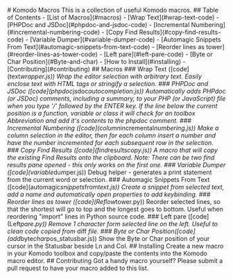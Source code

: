  #   K o m o d o   M a c r o s  
  
 T h i s   i s   a   c o l l e c t i o n   o f   u s e f u l   K o m o d o   m a c r o s .  
  
 # #   T a b l e   o f   C o n t e n t s  
  
 -   [ L i s t   o f   M a c r o s ] ( # m a c r o s )  
         -   [ W r a p   T e x t ] ( # w r a p - t e x t - c o d e )  
         -   [ P H P D o c   a n d   J S D o c ] ( # p h p d o c - a n d - j s d o c - c o d e )  
         -   [ I n c r e m e n t a l   N u m b e r i n g ] ( # i n c r e m e n t a l - n u m b e r i n g - c o d e )  
         -   [ C o p y   F i n d   R e s u l t s ] ( # c o p y - f i n d - r e s u l t s - c o d e )  
         -   [ V a r i a b l e   D u m p e r ] ( # v a r i a b l e - d u m p e r - c o d e )  
         -   [ A u t o m a g i c   S n i p p e t s   F r o m   T e x t ] ( # a u t o m a g i c - s n i p p e t s - f r o m - t e x t - c o d e )  
         -   [ R e o r d e r   l i n e s   a s   t o w e r ] ( # r e o r d e r - l i n e s - a s - t o w e r - c o d e )  
         -   [ L e f t   p a r e ] ( # l e f t - p a r e - c o d e )  
         -   [ B y t e   o r   C h a r   P o s i t i o n ] ( # B y t e - a n d - c h a r )  
 -   [ H o w   t o   I n s t a l l ] ( # i n s t a l l i n g )  
 -   [ C o n t r i b u t i n g ] ( # c o n t r i b u t i n g )  
  
  
 # #   M a c r o s  
  
 # # #   W r a p   T e x t   ( [ c o d e ] ( t e x t _ w r a p p e r . j s ) )  
  
 W r a p   t h e   e d i t o r   s e l e c t i o n   w i t h   a r b i t r a r y   t e x t .   E a s i l y   e n c l o s e   t e x t   w i t h   H T M L  
 t a g s   o r   s t r i n g i f y   a   s e l e c t i o n .  
  
 # # #   P H P D o c   a n d   J S D o c   ( [ c o d e ] ( p h p d o c _ j s d o c _ a u t o c o m p l e t i o n . j s ) )  
  
 A u t o m a t i c a l l y   a d d s   P H P d o c   ( o r   J S D o c )   c o m m e n t s ,   i n c l u d i n g   a   s u m m a r y ,   t o   y o u r   P H P  
 ( o r   J a v a S c r i p t )   f i l e   w h e n   y o u   t y p e   ' / * * '   f o l l o w e d   b y   t h e   E N T E R   k e y .  
  
 I f   t h e   l i n e   b e l o w   t h e   c u r r e n t   p o s i t i o n   i s   a   f u n c t i o n ,   v a r i a b l e   o r   c l a s s   i t   w i l l  
 c h e c k   f o r   a n   t o o l b o x   A b b r e v i a t i o n   a n d   a d d   i t ' s   c o n t e n t s   t o   t h e   p h p d o c   c o m m e n t .  
  
 # # #   I n c r e m e n t a l   N u m b e r i n g   ( [ c o d e ] ( c o l u m n _ i n c r e m e n t a l _ n u m b e r i n g . j s ) )  
  
 M a k e   a   c o l u m n   s e l e c t i o n   i n   t h e   e d i t o r ,   t h e n   f o r   e a c h   c o l u m n   i n s e r t   a   n u m b e r   a n d  
 h a v e   t h e   n u m b e r   i n c r e m e n t e d   f o r   e a c h   s u b s e q u e n t   r o w   i n   t h e   s e l e c t i o n .  
  
 # # #   C o p y   F i n d   R e s u l t s   ( [ c o d e ] ( f i n d _ r e s u l t s _ c o p y . j s ) )  
  
 A   m a c r o   t h a t   w i l l   c o p y   t h e   e x i s t i n g   F i n d   R e s u l t s   o n t o   t h e   c l i p b o a r d .   N o t e :  
 T h e r e   c a n   b e   t w o   f i n d   r e s u l t s   p a n e   o p e n e d   -   t h i s   o n l y   w o r k s   o n   t h e   f i r s t   o n e .  
  
 # # #   V a r i a b l e   D u m p e r   ( [ c o d e ] ( v a r i a b l e _ d u m p e r . j s ) )  
  
 D e b u g   h e l p e r   -   g e n e r a t e s   a   p r i n t   s t a t e m e n t   f r o m   t h e   c u r r e n t   w o r d   o r   s e l e c t i o n .  
  
 # # #   A u t o m a g i c   S n i p p e t s   F r o m   T e x t   ( [ c o d e ] ( a u t o m a g i c _ s n i p p e t s _ f r o m _ t e x t . j s ) )  
  
 C r e a t e   a   s n i p p e t   f r o m   s e l e c t e d   t e x t ,   a d d   a   n a m e   a n d   a u t o m a t i c a l l y   o p e n   p r o p e r t i e s  
 t o   a d d   k e y b i n d i n g .  
  
 # # #   R e o r d e r   l i n e s   a s   t o w e r   ( [ c o d e ] ( R e f l o w _ t o w e r . p y ) )  
  
 R e o r d e r   s e l e c t e d   l i n e s ,   s o   t h a t   t h e   s h o r t e s t   w i l l   g o   t o   t o p   a n d   t h e   l o n g e s t   g o e s   t o   b o t t o m .   U s e f u l   w h e n   r e o r d e r i n g   " i m p o r t "   l i n e s   i n   P y t h o n   s o u r c e   c o d e .  
  
 # # #   L e f t   p a r e   ( [ c o d e ] ( L e f t _ p a r e . p y ) )  
  
 R e m o v e   1   c h a r a c t e r   f o r m   s e l e c t e d   l i n e   o n   t h e   l e f t .   U s e f u l   t o   c l e a n   c o d e   c o p i e d   f r o m   _ d i f f _   f i l e .  
  
 # # #   B y t e   o r   C h a r   P o s i t i o n ( [ c o d e ] ( a d d _ b y t e _ c h a r _ p o s _ s t a t u s b a r . j s ) )  
  
 S h o w   t h e   B y t e   o r   C h a r   p o s i t i o n   o f   y o u r   c u r s o r   i n   t h e   S t a t u s b a r   b e s i d e   L n   a n d   C o l .  
  
 # #   I n s t a l l i n g  
  
 C r e a t e   a   n e w   m a c r o   i n   y o u r   K o m o d o   t o o l b o x   a n d   c o p y / p a s t e   t h e   c o n t e n t s   i n t o   t h e  
 K o m o d o   m a c r o   e d i t o r .  
  
 # #   C o n t r i b u t i n g  
  
 G o t   a   h a n d y   m a c r o   y o u r s e l f ?   P l e a s e   s u b m i t   a   p u l l   r e q u e s t   t o   h a v e   y o u r   m a c r o  
 a d d e d   t o   t h i s   l i s t .  
